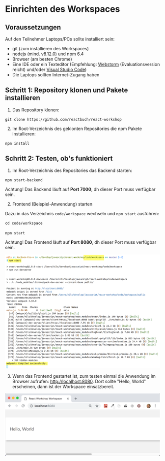 # Einrichten des Workspaces

## Voraussetzungen

Auf den Teilnehmer Laptops/PCs sollte installiert sein:

* git (zum installieren des Workspaces)
* nodejs (mind. v8.12.0) und npm 6.4
* Browser (am besten Chrome)
* Eine IDE oder ein Texteditor (Empfehlung: [Webstorm](https://www.jetbrains.com/webstorm/download/) (Evaluationsversion reicht) und/oder [Visual Studio Code](https://code.visualstudio.com/))
* Die Laptops sollten Internet-Zugang haben

## Schritt 1: Repository klonen und Pakete installieren

1. Das Repository klonen:

```
git clone https://github.com/reactbuch/react-workshop
```

2. Im Root-Verzeichnis des geklonten Repositories die npm Pakete installieren:

```
npm install
```

## Schritt 2: Testen, ob's funktioniert

1. Im Root-Verzeichnis des Repositories das Backend starten:

```
npm start-backend
```

Achtung! Das Backend läuft auf **Port 7000**, dh dieser Port muss verfügbar sein.

2. Frontend (Beispiel-Anwendung) starten

Dazu in das Verzeichnis `code/workspace` wechseln und `npm start` ausführen:

```
cd code/workspace

npm start
```

Achtung! Das Frontend läuft auf **Port 8080**, dh dieser Port muss verfügbar sein.

![Starten des Frontends](./images/install_start_frontend.png)

3. Wenn das Frontend gestartet ist, zum testen einmal die Anwendung im Browser aufrufen: [http://localhost:8080](http://localhost:8080). Dort sollte "Hello, World" erscheinen, dann ist der Workspace einsatzbereit.

![Funktionierendes Frontends](./images/install_frontend.png)
